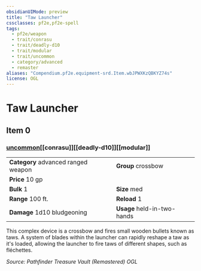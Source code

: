 ```yaml
---
obsidianUIMode: preview
title: "Taw Launcher"
cssclasses: pf2e,pf2e-spell
tags:
  - pf2e/weapon
  - trait/conrasu
  - trait/deadly-d10
  - trait/modular
  - trait/uncommon
  - category/advanced
  - remaster
aliases: "Compendium.pf2e.equipment-srd.Item.wbJPWXKzQBKYZ74s"
license: OGL
---
```

# Taw Launcher
## Item 0
### [uncommon](uncommon "Uncommon Rarity Trait")[[conrasu]][[deadly-d10]][[modular]]

|  |  |
| -- | -- |
| **Category** advanced ranged weapon | **Group** crossbow |
| **Price** 10 gp |  |
| **Bulk** 1 | **Size** med |
|**Range** 100 ft.| **Reload** 1|
| **Damage** 1d10 bludgeoning  | **Usage** held-in-two-hands |



This complex device is a crossbow and fires small wooden bullets known as taws. A system of blades within the launcher can rapidly reshape a taw as it's loaded, allowing the launcher to fire taws of different shapes, such as fléchettes.

*Source: Pathfinder Treasure Vault (Remastered)*
*OGL*